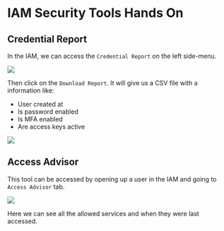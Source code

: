 # IAM Security Tools Hands On

## Credential Report

In the IAM, we can access the `Credential Report` on the left side-menu.

![](2021-08-17-11-20-15.png)

Then click on the `Download Report`. It will give us a CSV file with a information like:

- User created at
- Is password enabled
- Is MFA enabled
- Are access keys active

![](2021-08-17-11-21-58.png)

## Access Advisor

This tool can be accessed by opening up a user in the IAM and going to `Access Advisor` tab.

![](2021-08-17-11-27-41.png)

Here we can see all the allowed services and when they were last accessed.